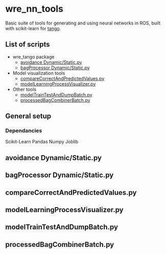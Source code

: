 # wre_nn_tools
Basic suite of tools for generating and using neural networks in ROS, built with scikit-learn for [tango](https://github.com/fearn-robotics).

## List of scripts

- wre_tango package
  - [avoidance Dynamic/Static.py](#avoidance-dynamicstaticpy)
  - [bagProcessor Dynamic/Static.py](#bagprocessor-dynamicstaticpy)
- Model visualization tools
  - [compareCorrectAndPredictedValues.py](#comparecorrectandpredictedvaluespy)
  - [modelLearningProcessVisualizer.py](#modellearningprocessvisualizerpy)
- Other tools
  - [modelTrainTestAndDumpBatch.py](#modeltraintestanddumpbatchpy)
  - [processedBagCombinerBatch.py](#processedbagcombinerbatchpy)

## General setup
### Dependancies
Scikit-Learn
Pandas
Numpy
Joblib

## avoidance Dynamic/Static.py

## bagProcessor Dynamic/Static.py

## compareCorrectAndPredictedValues.py

## modelLearningProcessVisualizer.py

## modelTrainTestAndDumpBatch.py

## processedBagCombinerBatch.py
